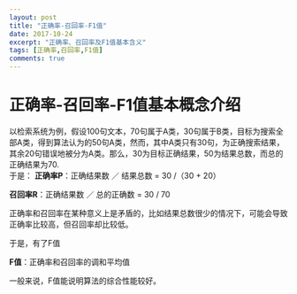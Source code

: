 ```yaml
---
layout: post
title: "正确率-召回率-F1值"
date: 2017-10-24
excerpt: "正确率、召回率及F1值基本含义"
tags: [正确率,召回率,F1值]
comments: true
---
```

# 正确率-召回率-F1值基本概念介绍
以检索系统为例，假设100句文本，70句属于A类，30句属于B类，目标为搜索全部A类，得到算法认为的50句A类，然而，其中A类只有30句，为正确搜索结果，其余20句错误地被分为A类。那么，30为目标正确结果，50为结果总数，而总的正确结果为70.  
于是：
**正确率P**：正确结果数 ／ 结果总数  =  30  /（30 + 20）

**召回率R**：正确结果数 ／ 总的正确数   =   30  / 70


正确率和召回率在某种意义上是矛盾的，比如结果总数很少的情况下，可能会导致正确率比较高，但召回率却比较低。

于是，有了F值

**F值**：正确率和召回率的调和平均值

一般来说，F值能说明算法的综合性能较好。





